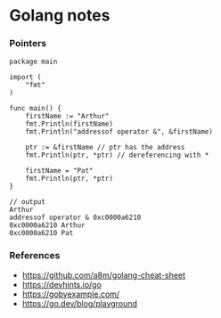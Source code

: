 # Golang notes

### Pointers

```
package main

import (
	"fmt"
)

func main() {
	firstName := "Arthur"
	fmt.Println(firstName)
	fmt.Println("addressof operator &", &firstName)

	ptr := &firstName // ptr has the address
	fmt.Println(ptr, *ptr) // dereferencing with *

	firstName = "Pat"
	fmt.Println(ptr, *ptr)
}

// output
Arthur
addressof operator & 0xc0000a6210
0xc0000a6210 Arthur
0xc0000a6210 Pat

```
### References
- https://github.com/a8m/golang-cheat-sheet
- https://devhints.io/go
- https://gobyexample.com/
- https://go.dev/blog/playground
